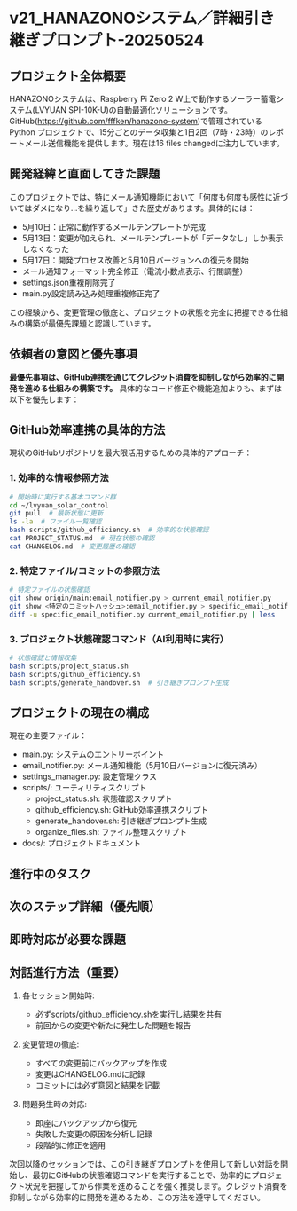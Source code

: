 # v21_HANAZONOシステム／詳細引き継ぎプロンプト-20250524

## プロジェクト全体概要
HANAZONOシステムは、Raspberry Pi Zero 2 W上で動作するソーラー蓄電システム(LVYUAN SPI-10K-U)の自動最適化ソリューションです。GitHub(https://github.com/fffken/hanazono-system)で管理されている Python プロジェクトで、15分ごとのデータ収集と1日2回（7時・23時）のレポートメール送信機能を提供します。現在は16 files changedに注力しています。

## 開発経緯と直面してきた課題
このプロジェクトでは、特にメール通知機能において「何度も何度も感性に近づいてはダメになり…を繰り返して」きた歴史があります。具体的には：
- 5月10日：正常に動作するメールテンプレートが完成
- 5月13日：変更が加えられ、メールテンプレートが「データなし」しか表示しなくなった
- 5月17日：開発プロセス改善と5月10日バージョンへの復元を開始
- メール通知フォーマット完全修正（電流小数点表示、行間調整）
- settings.json重複削除完了
- main.py設定読み込み処理重複修正完了

この経験から、変更管理の徹底と、プロジェクトの状態を完全に把握できる仕組みの構築が最優先課題と認識しています。

## 依頼者の意図と優先事項
**最優先事項は、GitHub連携を通じてクレジット消費を抑制しながら効率的に開発を進める仕組みの構築です。** 具体的なコード修正や機能追加よりも、まずは以下を優先します：


## GitHub効率連携の具体的方法
現状のGitHubリポジトリを最大限活用するための具体的アプローチ：

### 1. 効率的な情報参照方法
```bash
# 開始時に実行する基本コマンド群
cd ~/lvyuan_solar_control
git pull  # 最新状態に更新
ls -la  # ファイル一覧確認
bash scripts/github_efficiency.sh  # 効率的な状態確認
cat PROJECT_STATUS.md  # 現在状態の確認
cat CHANGELOG.md  # 変更履歴の確認
```

### 2. 特定ファイル/コミットの参照方法
```bash
# 特定ファイルの状態確認
git show origin/main:email_notifier.py > current_email_notifier.py
git show <特定のコミットハッシュ>:email_notifier.py > specific_email_notifier.py
diff -u specific_email_notifier.py current_email_notifier.py | less
```

### 3. プロジェクト状態確認コマンド（AI利用時に実行）
```bash
# 状態確認と情報収集
bash scripts/project_status.sh
bash scripts/github_efficiency.sh
bash scripts/generate_handover.sh  # 引き継ぎプロンプト生成
```

## プロジェクトの現在の構成
現在の主要ファイル：

- main.py: システムのエントリーポイント
- email_notifier.py: メール通知機能（5月10日バージョンに復元済み）
- settings_manager.py: 設定管理クラス
- scripts/: ユーティリティスクリプト
  - project_status.sh: 状態確認スクリプト
  - github_efficiency.sh: GitHub効率連携スクリプト
  - generate_handover.sh: 引き継ぎプロンプト生成
  - organize_files.sh: ファイル整理スクリプト
- docs/: プロジェクトドキュメント

## 進行中のタスク


## 次のステップ詳細（優先順）


## 即時対応が必要な課題


## 対話進行方法（重要）
1. 各セッション開始時:
   * 必ずscripts/github_efficiency.shを実行し結果を共有
   * 前回からの変更や新たに発生した問題を報告

2. 変更管理の徹底:
   * すべての変更前にバックアップを作成
   * 変更はCHANGELOG.mdに記録
   * コミットには必ず意図と結果を記載

3. 問題発生時の対応:
   * 即座にバックアップから復元
   * 失敗した変更の原因を分析し記録
   * 段階的に修正を適用

次回以降のセッションでは、この引き継ぎプロンプトを使用して新しい対話を開始し、最初にGitHubの状態確認コマンドを実行することで、効率的にプロジェクト状況を把握してから作業を進めることを強く推奨します。クレジット消費を抑制しながら効率的に開発を進めるため、この方法を遵守してください。
